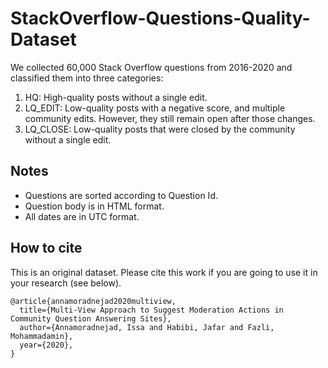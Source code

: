 # StackOverflow-Questions-Quality-Dataset

We collected 60,000 Stack Overflow questions from 2016-2020 and classified them into three categories: 

1. HQ: High-quality posts without a single edit.
2. LQ_EDIT: Low-quality posts with a negative score, and multiple community edits. However, they still remain open after those changes.
3. LQ_CLOSE: Low-quality posts that were closed by the community without a single edit.

## Notes
- Questions are sorted according to Question Id.
- Question body is in HTML format.
- All dates are in UTC format. 

## How to cite

This is an original dataset. Please cite this work if you are going to use it in your research (see below).

```
@article{annamoradnejad2020multiview,
  title={Multi-View Approach to Suggest Moderation Actions in Community Question Answering Sites},
  author={Annamoradnejad, Issa and Habibi, Jafar and Fazli, Mohammadamin},
  year={2020},
}
```

